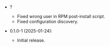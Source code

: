 - ?
    + Fixed wrong user in RPM post-install script.
    + Fixed configuration discovery.

- 0.1.0-1 (2025-01-24):
    + Initial release.
